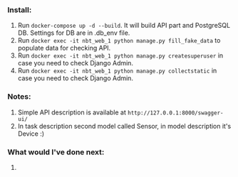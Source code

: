 ### Install:
1. Run `docker-compose up -d --build`. It will build API part and PostgreSQL DB. Settings for DB are in .db_env file.
2. Run `docker exec -it nbt_web_1 python manage.py fill_fake_data` to populate data for checking API.
3. Run `docker exec -it nbt_web_1 python manage.py createsuperuser` in case you need to check Django Admin.
4. Run `docker exec -it nbt_web_1 python manage.py collectstatic` in case you need to check Django Admin.


### Notes:
1. Simple API description is available at `http://127.0.0.1:8000/swagger-ui/`
2. In task description second model called Sensor, in model description it's Device :)


### What would I've done next:
1. 
